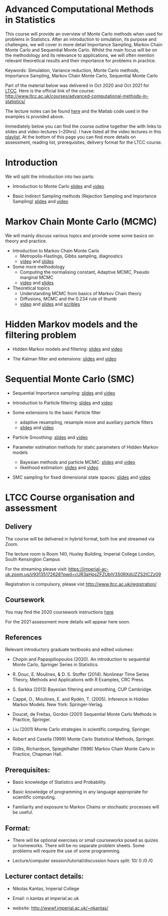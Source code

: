 # Advanced Computational Methods in Statistics

This course will provide an overview of Monte Carlo methods when used for problems in Statistics. After an introduction to simulation, its purpose and challenges, we will cover in more detail Importance Sampling, Markov Chain Monte Carlo and Sequential Monte Carlo. Whilst the main focus will be on the methodology and its relevance to applications, we will often mention relevant theoretical results and their importance for problems in practice. 

Keywords: Simulation, Variance reduction, Monte Carlo methods, Importance Sampling, Markov Chain Monte Carlo, Sequential Monte Carlo

Part of the material below was delivered in Oct 2020 and Oct 2021 for [LTCC](http://www.ltcc.ac.uk/). Here is the official link of the course: http://www.ltcc.ac.uk/courses/advanced-computational-methods-in-statistics/

The lecture notes can be found [here](advanced_simulation_notes_ltcc.pdf) and the Matlab code used in the examples is provided above. 

Immediately below you can find the course outline together the with links to slides and video-lectures (~20hrs). I have listed all the video lectures in this [playlist](https://www.youtube.com/playlist?list=PLnLW5bw8rfk3Tt4K8YrH7tPyLH9XKzGo2). At the bottom of this page you can find more details on assessment, reading list, prerequisites, delivery format for the LTCC course.

# Introduction

We will split the introduction into two parts:

- Introduction to Monte Carlo  [slides](http://wwwf.imperial.ac.uk/~nkantas/intro_mc.pdf) and [video](https://www.youtube.com/watch?v=uqDItPClDiM)

- Basic Indirect Sampling methods (Rejection Sampling and Importance Sampling)  [slides](http://wwwf.imperial.ac.uk/~nkantas/intro_mc2.pdf) and [video](https://www.youtube.com/watch?v=m5Nt3GQFj3Y)

# Markov Chain Monte Carlo (MCMC)

We will mainly discuss various topics and provide some some basics on theory and practice.

- Introduction to Markov Chain Monte Carlo 
  - Metropolis-Hastings, Gibbs sampling, diagnostics 
  - [video](https://youtu.be/gCbzRfAA70g) and [slides](http://wwwf.imperial.ac.uk/~nkantas/mcmc_intro.pdf)   
- Some more methodology 
  - Computing the normalising constant, Adaptive MCMC, Pseudo marginal MCMC
  - [video](https://youtu.be/M_R-IiiSF4Q) and [slides](http://wwwf.imperial.ac.uk/~nkantas/mcmc_extensions.pdf)
- Theoretical topics
  - Understanding MCMC from basics of Markov Chain theory
  - Diffusions, MCMC and the 0.234 rule of thumb
  - [video](https://youtu.be/5pF8VmJqtak)  and [slides](http://wwwf.imperial.ac.uk/~nkantas/mcmc_theory.pdf) and [scribles](http://wwwf.imperial.ac.uk/~nkantas/characterisation_of_pi.pdf)
   
# Hidden Markov models and the filtering problem

- Hidden Markov models and filtering: [slides](http://wwwf.imperial.ac.uk/~nkantas/HMMs_Filtering.pdf) and [video](https://youtu.be/GnlWK1erBmc)

- The Kalman filter and extensions: [slides](http://wwwf.imperial.ac.uk/~nkantas/Kalman.pdf) and [video](https://youtu.be/g6h3gCp2tcM)

# Sequential Monte Carlo (SMC)
  
  - Sequential Importance sampling: [slides](http://wwwf.imperial.ac.uk/~nkantas/intro_mc3.pdf) and [video](https://youtu.be/MU0QnWU9ULM)
  
  - Introduction to Particle filtering: [slides](http://wwwf.imperial.ac.uk/~nkantas/Intro_PF.pdf) and [video](https://youtu.be/Vkc3lqs1YQo)
  
  - Some extensions to the basic Particle filter 
     - adaptive resampling, resample move and auxiliary particle filters   
     - [slides](http://wwwf.imperial.ac.uk/~nkantas/more_advanced_PF.pdf) and [video](https://youtu.be/n4ouaf_K2KU)

  - Particle Smoothing: [slides](http://wwwf.imperial.ac.uk/~nkantas/Particle_Smoothing.pdf) and [video](https://youtu.be/-1XeSWNOuRk)
  
  - Parameter estimation methods for static parameters of Hidden Markov models
  
      - Bayesian methods and particle MCMC: [slides](http://wwwf.imperial.ac.uk/~nkantas/BayesianHMM.pdf) and [video](https://youtu.be/_Rl27OoCWKs)
      - likelihood estimation: [slides](http://wwwf.imperial.ac.uk/~nkantas/likelihoodHMM.pdf) and [video](https://youtu.be/sqbst6hyX6w)
      
  - SMC sampling for fixed dimensional state spaces: [slides](http://wwwf.imperial.ac.uk/~nkantas/smc_fixed_space.pdf) and [video](https://youtu.be/ocuKMctUndg)
     
  
# LTCC Course organisation and assessment

## Delivery

The course will be delivered in hybrid format, both live and streamed via Zoom. 

The lecture room is Room 140, Huxley Building, Imperial College London, South Kensington Campus

For the streaming please visit:
https://imperial-ac-uk.zoom.us/j/93135172628?pwd=cUR3aHpsZFZUblV3S0RXdUZZS2tCZz09
<!---Meeting ID: 931 3517 2628
Passcode: CmnD?4 -->

Registration is compulsory, please vist http://www.ltcc.ac.uk/registration/


## Coursework

You may find the 2020 coursework instructions [here](http://wwwf.imperial.ac.uk/~nkantas/Coursework.pdf)

For the 2021 assessment more details will appear here soon. 

<!---Deadline: around 8 December (about a month)

Page limit: 10 pages, recommended length around 6-8 pages

Submit in MS Teams assingment, if there are any issues email to n.kantas at imperial.ac.uk _*using subject: LTCC coursework submission*_ -->
  
## References   
  
Relevant introductory graduate textbooks and edited volumes:

  - Chopin and Papaspiliopoulos (2020). An introduction to sequential Monte Carlo, Springer Series in Statistics.
  
  - R. Douc, E. Moulines, & D. S. Stoffer (2014). Nonlinear Time Series Theory, Methods and Applications with R Examples, CRC Press.
  
  - S. Sarkka (2013) Bayesian filtering and smoothing, CUP Cambridge.  
  
  - Cappé, O., Moulines, E. and Rydén, T. (2005). Inference in Hidden Markov Models. New York: Springer-Verlag. 
  
  - Doucet, de Freitas, Gordon (2001) Sequential Monte Carlo Methods in Practice, Springer.

  - Liu (2001) Monte Carlo strategies in scientific computing, Springer.
  
  - Robert and Casella (1999) Monte Carlo Statistical Methods, Springer. 
  
  - Gillks, Richardson, Spiegelhalter (1996) Markov Chain Monte Carlo in Practice, Chapman Hall.

<!---## Older lecture slides

For you convenience i am listing the slides used in previous years. You might notice this year's course has been broken down and changed a bit.

 - [Slides 1](http://wwwf.imperial.ac.uk/~nkantas/slides1.pdf)
 - [Slides 2](http://wwwf.imperial.ac.uk/~nkantas/slides2.pdf)
 - [Slides 3](http://wwwf.imperial.ac.uk/~nkantas/slides3.pdf)
 - [Slides 4](http://wwwf.imperial.ac.uk/~nkantas/slides4.pdf)-->

## Prerequisites: 

 - Basic knowledge of Statistics and Probability. 
  
 - Basic knowledge of programming in any language appropriate for scientific computing.
  
 - Familiarity and exposure to Markov Chains or stochastic processes will be useful.

## Format:

- There will be optional exercises or small courseworks posed as quizes or homeworks. There will be no separate problem sheets. Some problems will require the use of some programming.

- Lecture/computer session/tutorial/discussion hours split: 10/ 0 /0 /0 

## Lecturer contact details:

  * Nikolas Kantas, Imperial College
 
  * Email: n.kantas at imperial.ac.uk

  * website: http://wwwf.imperial.ac.uk/~nkantas/

